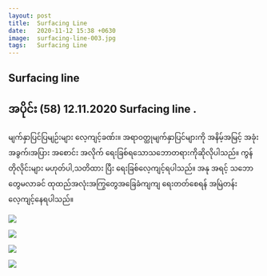 ```yaml
---
layout: post
title:  Surfacing Line
date:   2020-11-12 15:38 +0630
image:  surfacing-line-003.jpg
tags:   Surfacing Line
---
```

## Surfacing line 
## အပိုင်း (58) 12.11.2020 Surfacing line .
မျက်နှာပြင်ပြမျဉ်းများ လေ့ကျင့်ခဏ်း။ အရာဝတ္ထုမျက်နှာပြင်များကို အနိမ့်အမြင့် အခုံးအခွက်၊အပြား အစောင်း အလိုက် ရေးခြစ်ရသောသဘောတရားကိုဆိုလိုပါသည်။ ကွန်တိုလိုင်းများ မဟုတ်ပါ,သတိထား ပြီး ရေးခြစ်လေ့ကျင့်ရပါသည်။ အနု အရင့် သဘောတွေမလာခင် ထုထည်အလုံးအကြွတွေအခြေခံကျကျ ရေးတတ်စေရန် အမြဲတန်းလေ့ကျင့်နေရပါသည်။

![]({{site.baseurl}}/img/surfacing-line-003/01.jpg)

![]({{site.baseurl}}/img/surfacing-line-003/02.jpg)

![]({{site.baseurl}}/img/surfacing-line-003/03.jpg)

![]({{site.baseurl}}/img/surfacing-line-003/04.jpg)
